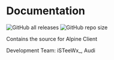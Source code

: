 # **Documentation**
![GitHub all releases](https://img.shields.io/github/downloads/Alpine-Minecraft/alpine-source/total) 
![GitHub repo size](https://img.shields.io/github/repo-size/Alpine-Minecraft/alpine-source)

Contains the source for Alpine Client

Development Team: iSTeeWx_, Audi
